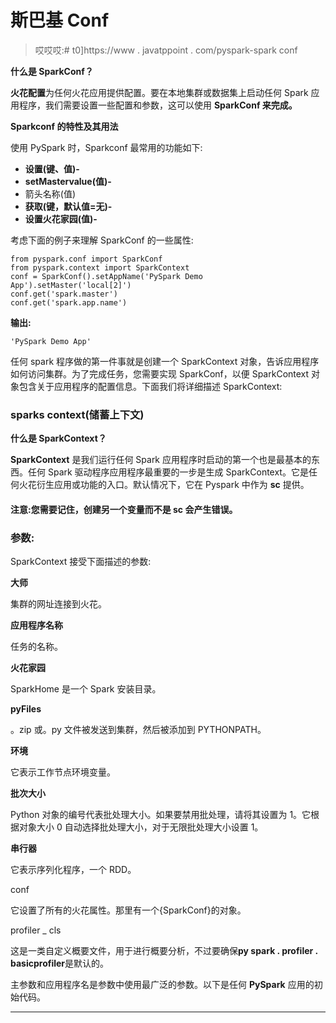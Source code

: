 # 斯巴基 Conf

> 哎哎哎:# t0]https://www . javatppoint . com/pyspark-spark conf

**什么是 SparkConf？**

**火花配置**为任何火花应用提供配置。要在本地集群或数据集上启动任何 Spark 应用程序，我们需要设置一些配置和参数，这可以使用 **SparkConf 来完成。**

**Sparkconf 的特性及其用法**

使用 PySpark 时，Sparkconf 最常用的功能如下:

*   **设置(键、值)-**
*   **setMastervalue(值)-**
*   箭头名称(值)
*   **获取(键，默认值=无)-**
*   **设置火花家园(值)-**

考虑下面的例子来理解 SparkConf 的一些属性:

```
from pyspark.conf import SparkConf
from pyspark.context import SparkContext
conf = SparkConf().setAppName('PySpark Demo App').setMaster('local[2]')
conf.get('spark.master')
conf.get('spark.app.name')

```

**输出:**

```
'PySpark Demo App'

```

任何 spark 程序做的第一件事就是创建一个 SparkContext 对象，告诉应用程序如何访问集群。为了完成任务，您需要实现 SparkConf，以便 SparkContext 对象包含关于应用程序的配置信息。下面我们将详细描述 SparkContext:

### sparks context(储蓄上下文)

**什么是 SparkContext？**

**SparkContext** 是我们运行任何 Spark 应用程序时启动的第一个也是最基本的东西。任何 Spark 驱动程序应用程序最重要的一步是生成 SparkContext。它是任何火花衍生应用或功能的入口。默认情况下，它在 Pyspark 中作为 **sc** 提供。

#### 注意:您需要记住，创建另一个变量而不是 sc 会产生错误。

### 参数:

SparkContext 接受下面描述的参数:

**大师**

集群的网址连接到火花。

**应用程序名称**

任务的名称。

**火花家园**

SparkHome 是一个 Spark 安装目录。

**pyFiles**

。zip 或。py 文件被发送到集群，然后被添加到 PYTHONPATH。

**环境**

它表示工作节点环境变量。

**批次大小**

Python 对象的编号代表批处理大小。如果要禁用批处理，请将其设置为 1。它根据对象大小 0 自动选择批处理大小，对于无限批处理大小设置 1。

**串行器**

它表示序列化程序，一个 RDD。

conf

它设置了所有的火花属性。那里有一个{SparkConf}的对象。

profiler _ cls

这是一类自定义概要文件，用于进行概要分析，不过要确保**py spark . profiler . basicprofiler**是默认的。

主参数和应用程序名是参数中使用最广泛的参数。以下是任何 **PySpark** 应用的初始代码。

* * *